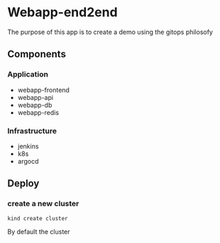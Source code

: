 # Webapp-end2end

The purpose of this app is to create a demo using the gitops philosofy

## Components


### Application

* webapp-frontend
* webapp-api
* webapp-db
* webapp-redis

### Infrastructure

* jenkins
* k8s
* argocd


## Deploy

### create a new cluster

```
kind create cluster
```

By default the cluster 